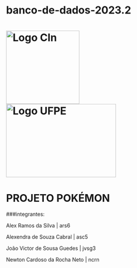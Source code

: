 # banco-de-dados-2023.2

<h1 vertical-align= "middle">
  <img src="https://github.com/Alexramoss/Projeto-ES-2023.2/assets/93000795/d5406222-3948-4e09-b4fe-521dd665cfd9" alt="Logo CIn"     height=200px width=200px> <img src="https://github.com/Alexramoss/Projeto-ES-2023.2/assets/93000795/165974cb-1fe2-45b2-ba05-13d7c526f1cf" alt="Logo UFPE" height=200px width=300px>
</h1>

# PROJETO POKÉMON

###integrantes:
<p align="left" vertical-align= "middle">Alex Ramos da Silva | ars6</p>
<p align="left" vertical-align= "middle">Alexendra de Souza Cabral | asc5</p>
<p align="left" vertical-align= "middle">João Victor de Sousa Guedes | jvsg3</p>
<p align="left" vertical-align= "middle">Newton Cardoso da Rocha Neto | ncrn</p>

